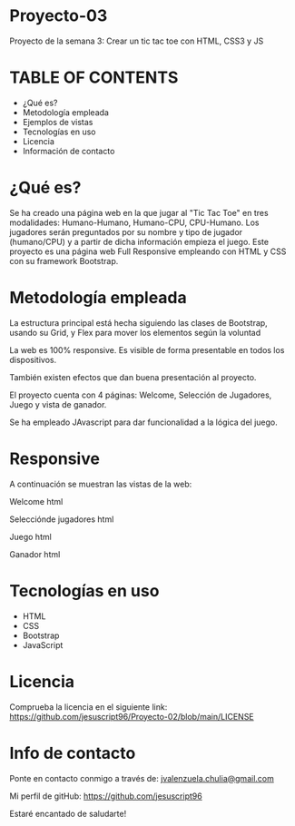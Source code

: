 # Proyecto-03
Proyecto de la semana 3: Crear un tic tac toe con HTML, CSS3 y JS

# TABLE OF CONTENTS
- ¿Qué es?
- Metodología empleada
- Ejemplos de vistas 
- Tecnologías en uso
- Licencia
- Información de contacto

# ¿Qué es?
Se ha creado una página web en la que jugar al "Tic Tac Toe" en tres modalidades: Humano-Humano, Humano-CPU, CPU-Humano. Los jugadores serán preguntados por su nombre y tipo de jugador (humano/CPU) y a partir de dicha información empieza el juego. 
Este proyecto es una página web Full Responsive empleando con HTML y CSS con su framework Bootstrap.

# Metodología empleada
La estructura principal está hecha siguiendo las clases de Bootstrap, usando su Grid, y Flex para mover los elementos según la voluntad

La web es 100% responsive. Es visible de forma presentable en todos los dispositivos. 

También existen efectos que dan buena presentación al proyecto.

El proyecto cuenta con 4 páginas: 
Welcome, Selección de Jugadores, Juego y vista de ganador.

Se ha empleado JAvascript para dar funcionalidad a la lógica del juego. 

# Responsive
A continuación se muestran las vistas de la web:

Welcome html 

Selecciónde jugadores html

Juego html 

Ganador html


# Tecnologías en uso
- HTML
- CSS
- Bootstrap
- JavaScript 

# Licencia
Comprueba la licencia en el siguiente link:
https://github.com/jesuscript96/Proyecto-02/blob/main/LICENSE

# Info de contacto
Ponte en contacto conmigo a través de:
jvalenzuela.chulia@gmail.com

Mi perfil de gitHub: 
https://github.com/jesuscript96

Estaré encantado de saludarte!


